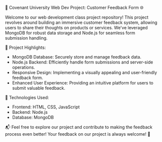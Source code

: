 🚀 Covenant University Web Dev Project: Customer Feedback Form 🌐

Welcome to our web development class project repository! This project revolves around building an immersive customer feedback system, allowing users to share their thoughts on products or services. We've leveraged MongoDB for robust data storage and Node.js for seamless form submission handling.

🌟 Project Highlights:
- MongoDB Database: Securely store and manage feedback data.
- Node.js Backend: Efficiently handle form submissions and server-side operations.
- Responsive Design: Implementing a visually appealing and user-friendly feedback form.
- Enhanced User Experience: Providing an intuitive platform for users to submit valuable feedback.
  
🔧 Technologies Used:
- Frontend: HTML, CSS, JavaScript
- Backend: Node.js
- Database: MongoDB

📬 Feel free to explore our project and contribute to making the feedback process even better! Your feedback on our project is always welcome! 💬

